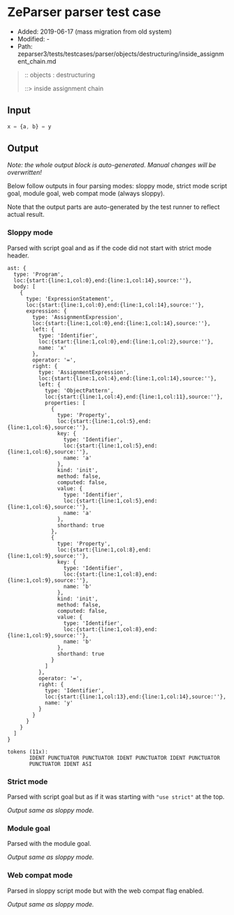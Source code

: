 # ZeParser parser test case

- Added: 2019-06-17 (mass migration from old system)
- Modified: -
- Path: zeparser3/tests/testcases/parser/objects/destructuring/inside_assignment_chain.md

> :: objects : destructuring
>
> ::> inside assignment chain

## Input

`````js
x = {a, b} = y
`````

## Output

_Note: the whole output block is auto-generated. Manual changes will be overwritten!_

Below follow outputs in four parsing modes: sloppy mode, strict mode script goal, module goal, web compat mode (always sloppy).

Note that the output parts are auto-generated by the test runner to reflect actual result.

### Sloppy mode

Parsed with script goal and as if the code did not start with strict mode header.

`````
ast: {
  type: 'Program',
  loc:{start:{line:1,col:0},end:{line:1,col:14},source:''},
  body: [
    {
      type: 'ExpressionStatement',
      loc:{start:{line:1,col:0},end:{line:1,col:14},source:''},
      expression: {
        type: 'AssignmentExpression',
        loc:{start:{line:1,col:0},end:{line:1,col:14},source:''},
        left: {
          type: 'Identifier',
          loc:{start:{line:1,col:0},end:{line:1,col:2},source:''},
          name: 'x'
        },
        operator: '=',
        right: {
          type: 'AssignmentExpression',
          loc:{start:{line:1,col:4},end:{line:1,col:14},source:''},
          left: {
            type: 'ObjectPattern',
            loc:{start:{line:1,col:4},end:{line:1,col:11},source:''},
            properties: [
              {
                type: 'Property',
                loc:{start:{line:1,col:5},end:{line:1,col:6},source:''},
                key: {
                  type: 'Identifier',
                  loc:{start:{line:1,col:5},end:{line:1,col:6},source:''},
                  name: 'a'
                },
                kind: 'init',
                method: false,
                computed: false,
                value: {
                  type: 'Identifier',
                  loc:{start:{line:1,col:5},end:{line:1,col:6},source:''},
                  name: 'a'
                },
                shorthand: true
              },
              {
                type: 'Property',
                loc:{start:{line:1,col:8},end:{line:1,col:9},source:''},
                key: {
                  type: 'Identifier',
                  loc:{start:{line:1,col:8},end:{line:1,col:9},source:''},
                  name: 'b'
                },
                kind: 'init',
                method: false,
                computed: false,
                value: {
                  type: 'Identifier',
                  loc:{start:{line:1,col:8},end:{line:1,col:9},source:''},
                  name: 'b'
                },
                shorthand: true
              }
            ]
          },
          operator: '=',
          right: {
            type: 'Identifier',
            loc:{start:{line:1,col:13},end:{line:1,col:14},source:''},
            name: 'y'
          }
        }
      }
    }
  ]
}

tokens (11x):
       IDENT PUNCTUATOR PUNCTUATOR IDENT PUNCTUATOR IDENT PUNCTUATOR
       PUNCTUATOR IDENT ASI
`````

### Strict mode

Parsed with script goal but as if it was starting with `"use strict"` at the top.

_Output same as sloppy mode._

### Module goal

Parsed with the module goal.

_Output same as sloppy mode._

### Web compat mode

Parsed in sloppy script mode but with the web compat flag enabled.

_Output same as sloppy mode._
